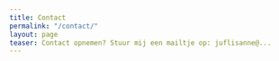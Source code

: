 ```yaml
---
title: Contact
permalink: "/contact/"
layout: page
teaser: Contact opnemen? Stuur mij een mailtje op: juflisanne@... 
---
```




